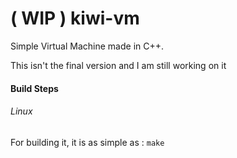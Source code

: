 # ( WIP ) kiwi-vm

Simple Virtual Machine made in C++. 

This isn't the final version and I am still working on it

#### Build Steps 


###### Linux

For building it, it is as simple as : 
`make `





